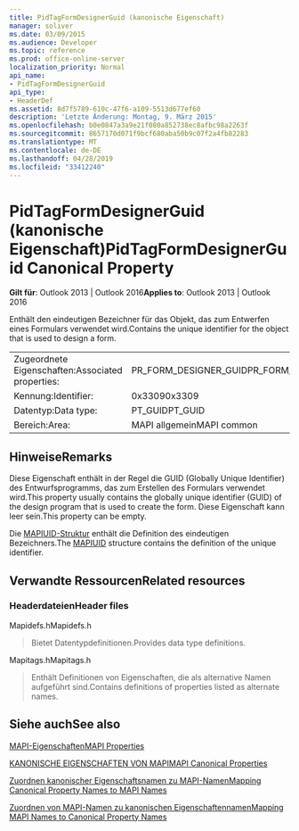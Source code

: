 ```yaml
---
title: PidTagFormDesignerGuid (kanonische Eigenschaft)
manager: soliver
ms.date: 03/09/2015
ms.audience: Developer
ms.topic: reference
ms.prod: office-online-server
localization_priority: Normal
api_name:
- PidTagFormDesignerGuid
api_type:
- HeaderDef
ms.assetid: 8d7f5789-610c-47f6-a109-5513d677ef60
description: 'Letzte Änderung: Montag, 9. März 2015'
ms.openlocfilehash: b0e0847a3a9e21f080a852738ec8afbc98a2263f
ms.sourcegitcommit: 8657170d071f9bcf680aba50b9c07f2a4fb82283
ms.translationtype: MT
ms.contentlocale: de-DE
ms.lasthandoff: 04/28/2019
ms.locfileid: "33412240"
---
```

# <a name="pidtagformdesignerguid-canonical-property"></a><span data-ttu-id="42a13-103">PidTagFormDesignerGuid (kanonische Eigenschaft)</span><span class="sxs-lookup"><span data-stu-id="42a13-103">PidTagFormDesignerGuid Canonical Property</span></span>

  
  
<span data-ttu-id="42a13-104">**Gilt für**: Outlook 2013 | Outlook 2016</span><span class="sxs-lookup"><span data-stu-id="42a13-104">**Applies to**: Outlook 2013 | Outlook 2016</span></span> 
  
<span data-ttu-id="42a13-105">Enthält den eindeutigen Bezeichner für das Objekt, das zum Entwerfen eines Formulars verwendet wird.</span><span class="sxs-lookup"><span data-stu-id="42a13-105">Contains the unique identifier for the object that is used to design a form.</span></span>
  
|||
|:-----|:-----|
|<span data-ttu-id="42a13-106">Zugeordnete Eigenschaften:</span><span class="sxs-lookup"><span data-stu-id="42a13-106">Associated properties:</span></span>  <br/> |<span data-ttu-id="42a13-107">PR_FORM_DESIGNER_GUID</span><span class="sxs-lookup"><span data-stu-id="42a13-107">PR_FORM_DESIGNER_GUID</span></span>  <br/> |
|<span data-ttu-id="42a13-108">Kennung:</span><span class="sxs-lookup"><span data-stu-id="42a13-108">Identifier:</span></span>  <br/> |<span data-ttu-id="42a13-109">0x3309</span><span class="sxs-lookup"><span data-stu-id="42a13-109">0x3309</span></span>  <br/> |
|<span data-ttu-id="42a13-110">Datentyp:</span><span class="sxs-lookup"><span data-stu-id="42a13-110">Data type:</span></span>  <br/> |<span data-ttu-id="42a13-111">PT_GUID</span><span class="sxs-lookup"><span data-stu-id="42a13-111">PT_GUID</span></span>  <br/> |
|<span data-ttu-id="42a13-112">Bereich:</span><span class="sxs-lookup"><span data-stu-id="42a13-112">Area:</span></span>  <br/> |<span data-ttu-id="42a13-113">MAPI allgemein</span><span class="sxs-lookup"><span data-stu-id="42a13-113">MAPI common</span></span>  <br/> |
   
## <a name="remarks"></a><span data-ttu-id="42a13-114">Hinweise</span><span class="sxs-lookup"><span data-stu-id="42a13-114">Remarks</span></span>

<span data-ttu-id="42a13-115">Diese Eigenschaft enthält in der Regel die GUID (Globally Unique Identifier) des Entwurfsprogramms, das zum Erstellen des Formulars verwendet wird.</span><span class="sxs-lookup"><span data-stu-id="42a13-115">This property usually contains the globally unique identifier (GUID) of the design program that is used to create the form.</span></span> <span data-ttu-id="42a13-116">Diese Eigenschaft kann leer sein.</span><span class="sxs-lookup"><span data-stu-id="42a13-116">This property can be empty.</span></span> 
  
<span data-ttu-id="42a13-117">Die [MAPIUID-Struktur](mapiuid.md) enthält die Definition des eindeutigen Bezeichners.</span><span class="sxs-lookup"><span data-stu-id="42a13-117">The [MAPIUID](mapiuid.md) structure contains the definition of the unique identifier.</span></span> 
  
## <a name="related-resources"></a><span data-ttu-id="42a13-118">Verwandte Ressourcen</span><span class="sxs-lookup"><span data-stu-id="42a13-118">Related resources</span></span>

### <a name="header-files"></a><span data-ttu-id="42a13-119">Headerdateien</span><span class="sxs-lookup"><span data-stu-id="42a13-119">Header files</span></span>

<span data-ttu-id="42a13-120">Mapidefs.h</span><span class="sxs-lookup"><span data-stu-id="42a13-120">Mapidefs.h</span></span>
  
> <span data-ttu-id="42a13-121">Bietet Datentypdefinitionen.</span><span class="sxs-lookup"><span data-stu-id="42a13-121">Provides data type definitions.</span></span>
    
<span data-ttu-id="42a13-122">Mapitags.h</span><span class="sxs-lookup"><span data-stu-id="42a13-122">Mapitags.h</span></span>
  
> <span data-ttu-id="42a13-123">Enthält Definitionen von Eigenschaften, die als alternative Namen aufgeführt sind.</span><span class="sxs-lookup"><span data-stu-id="42a13-123">Contains definitions of properties listed as alternate names.</span></span>
    
## <a name="see-also"></a><span data-ttu-id="42a13-124">Siehe auch</span><span class="sxs-lookup"><span data-stu-id="42a13-124">See also</span></span>



[<span data-ttu-id="42a13-125">MAPI-Eigenschaften</span><span class="sxs-lookup"><span data-stu-id="42a13-125">MAPI Properties</span></span>](mapi-properties.md)
  
[<span data-ttu-id="42a13-126">KANONISCHE EIGENSCHAFTEN VON MAPI</span><span class="sxs-lookup"><span data-stu-id="42a13-126">MAPI Canonical Properties</span></span>](mapi-canonical-properties.md)
  
[<span data-ttu-id="42a13-127">Zuordnen kanonischer Eigenschaftsnamen zu MAPI-Namen</span><span class="sxs-lookup"><span data-stu-id="42a13-127">Mapping Canonical Property Names to MAPI Names</span></span>](mapping-canonical-property-names-to-mapi-names.md)
  
[<span data-ttu-id="42a13-128">Zuordnen von MAPI-Namen zu kanonischen Eigenschaftennamen</span><span class="sxs-lookup"><span data-stu-id="42a13-128">Mapping MAPI Names to Canonical Property Names</span></span>](mapping-mapi-names-to-canonical-property-names.md)

